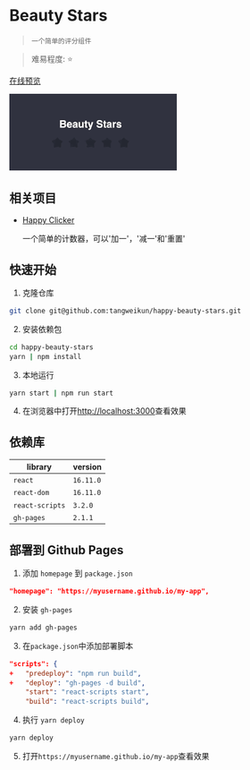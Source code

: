 # Beauty Stars

>     一个简单的评分组件

> 难易程度: ⭐

[在线预览](https://tangweikun.github.io/happy-beauty-stars)

<img src="./screenshot/gif.gif" alt='' width="300">

## 相关项目

- [Happy Clicker](https://juejin.im/post/5dce16b8f265da0bc53c76b7)

  一个简单的计数器，可以'加一'，'减一'和'重置'

## 快速开始

1. 克隆仓库

```bash
git clone git@github.com:tangweikun/happy-beauty-stars.git
```

2. 安装依赖包

```bash
cd happy-beauty-stars
yarn | npm install
```

3. 本地运行

```bash
yarn start | npm run start
```

4. 在浏览器中打开[http://localhost:3000](http://localhost:3000)查看效果

## 依赖库

| library         | version   |
| --------------- | --------- |
| `react`         | `16.11.0` |
| `react-dom`     | `16.11.0` |
| `react-scripts` | `3.2.0`   |
| `gh-pages`      | `2.1.1`   |

## 部署到 Github Pages

1. 添加 `homepage` 到 `package.json`

```json
"homepage": "https://myusername.github.io/my-app",
```

2. 安装 `gh-pages`

```bash
yarn add gh-pages
```

3. 在`package.json`中添加部署脚本

```json
"scripts": {
+   "predeploy": "npm run build",
+   "deploy": "gh-pages -d build",
    "start": "react-scripts start",
    "build": "react-scripts build",
```

4. 执行 `yarn deploy`

```bash
yarn deploy
```

5. 打开`https://myusername.github.io/my-app`查看效果
